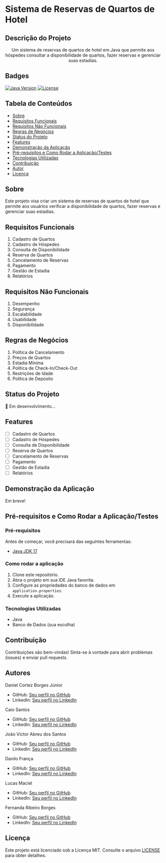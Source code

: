 # Sistema de Reservas de Quartos de Hotel

## Descrição do Projeto
<p align="center">Um sistema de reservas de quartos de hotel em Java que permite aos hóspedes consultar a disponibilidade de quartos, fazer reservas e gerenciar suas estadias.</p>

## Badges
[![Java Version](https://img.shields.io/badge/Java-17-blue)](https://www.oracle.com/java/technologies/javase-jdk17-downloads.html)
[![License](https://img.shields.io/badge/License-MIT-yellow)](LICENSE)

## Tabela de Conteúdos
- [Sobre](#sobre)
- [Requisitos Funcionais](#requisitos-funcionais)
- [Requisitos Não Funcionais](#requisitos-não-funcionais)
- [Regras de Negócios](#regras-de-negócios)
- [Status do Projeto](#status-do-projeto)
- [Features](#features)
- [Demonstração da Aplicação](#demonstração-da-aplicação)
- [Pré-requisitos e Como Rodar a Aplicação/Testes](#pré-requisitos-e-como-rodar-a-aplicação-testes)
- [Tecnologias Utilizadas](#tecnologias-utilizadas)
- [Contribuição](#contribuição)
- [Autor](#autor)
- [Licença](#licença)

## Sobre
Este projeto visa criar um sistema de reservas de quartos de hotel que permite aos usuários verificar a disponibilidade de quartos, fazer reservas e gerenciar suas estadias.

## Requisitos Funcionais
1. Cadastro de Quartos
2. Cadastro de Hóspedes
3. Consulta de Disponibilidade
4. Reserva de Quartos
5. Cancelamento de Reservas
6. Pagamento
7. Gestão de Estadia
8. Relatórios

## Requisitos Não Funcionais
1. Desempenho
2. Segurança
3. Escalabilidade
4. Usabilidade
5. Disponibilidade

## Regras de Negócios
1. Política de Cancelamento
2. Preços de Quartos
3. Estadia Mínima
4. Política de Check-In/Check-Out
5. Restrições de Idade
6. Política de Depósito

## Status do Projeto
🚧 Em desenvolvimento...

## Features
- [ ] Cadastro de Quartos
- [ ] Cadastro de Hóspedes
- [ ] Consulta de Disponibilidade
- [ ] Reserva de Quartos
- [ ] Cancelamento de Reservas
- [ ] Pagamento
- [ ] Gestão de Estadia
- [ ] Relatórios

## Demonstração da Aplicação
Em breve!

## Pré-requisitos e Como Rodar a Aplicação/Testes
### Pré-requisitos
Antes de começar, você precisará das seguintes ferramentas:
- [Java JDK 17](https://www.oracle.com/java/technologies/javase-jdk17-downloads.html)


### Como rodar a aplicação
1. Clone este repositório.
2. Abra o projeto em sua IDE Java favorita.
3. Configure as propriedades do banco de dados em `application.properties`.
4. Execute a aplicação.

### Tecnologias Utilizadas
- Java
- Banco de Dados (sua escolha)

## Contribuição
Contribuições são bem-vindas! Sinta-se à vontade para abrir problemas (issues) e enviar pull requests.

## Autores
Daniel Cortez Borges Júnior
- GitHub: [Seu perfil no GitHub](https://github.com/Corttez)
- LinkedIn: [Seu perfil no LinkedIn](https://www.linkedin.com/in/seu-usuario/)

Caio Santos
- GitHub: [Seu perfil no GitHub](https://github.com/CaioSan7os)
- LinkedIn: [Seu perfil no LinkedIn](https://www.linkedin.com/in/seu-usuario/)

João Victor Abreu dos Santos
- GitHub: [Seu perfil no GitHub](https://github.com/jvictorabreu)
- LinkedIn: [Seu perfil no LinkedIn](https://www.linkedin.com/in/seu-usuario/)

Danilo França
- GitHub: [Seu perfil no GitHub](https://github.com/dsfdanilo)
- LinkedIn: [Seu perfil no LinkedIn](https://www.linkedin.com/in/seu-usuario/)

Lucas Maciel
- GitHub: [Seu perfil no GitHub](https://github.com/maciel-lucas)
- LinkedIn: [Seu perfil no LinkedIn](https://www.linkedin.com/in/seu-usuario/)

Fernanda Ribeiro Borges 
- GitHub: [Seu perfil no GitHub](https://github.com/BorgesFer)
- LinkedIn: [Seu perfil no LinkedIn](https://www.linkedin.com/in/seu-usuario/)



## Licença
Este projeto está licenciado sob a Licença MIT. Consulte o arquivo [LICENSE](LICENSE) para obter detalhes.
